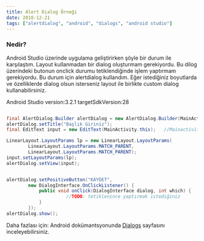 ```yaml
---
title: Alert Dialog Örneği
date: 2018-12-21
tags: ["alertdialog", "android", "dialogs", "android studio"]
---
```


### Nedir?

Android Studio üzerinde uygulama geliştirirken şöyle bir durum ile karşılaştım. 
Layout kullanmadan bir dialog oluşturmam gerekiyordu. Bu dilog üzerindeki butonun onclick durumu tetiklendiğinde işlem yaptırmam gerekiyordu.
Bu durum için alertdialog kullandım. Eğer istediğiniz boyutlarda ve özelliklerde dialog olsun isterseniz layout ile birlikte custom dialog kullanabilirsiniz. 

<!--more-->

Android Studio version:3.2.1
targetSdkVersion:28

```java

final AlertDialog.Builder alertDialog = new AlertDialog.Builder(MainActivity.this);
alertDialog.setTitle("Başlık Giriniz");
final EditText input = new EditText(MainActivity.this);   //Mainactivity içerisinde kullandığım için

LinearLayout.LayoutParams lp = new LinearLayout.LayoutParams(
        LinearLayout.LayoutParams.MATCH_PARENT,
        LinearLayout.LayoutParams.MATCH_PARENT);
input.setLayoutParams(lp);
alertDialog.setView(input);


alertDialog.setPositiveButton("KAYDET",
        new DialogInterface.OnClickListener() {
            public void onClick(DialogInterface dialog, int which) {
               		  //TODO: tetiklenince yaptırmak istediğiniz
            }
        });
alertDialog.show();
```

Daha fazlası için: Android dokümantsyonunda [Dialogs](https://developer.android.com/guide/topics/ui/dialogs) sayfasını inceleyebilirsiniz.
